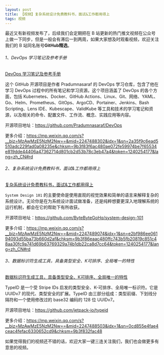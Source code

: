 ```yaml
---
layout: post
title: 【视频】复杂系统设计免费教科书，面试&工作都用得上
tags: 视频
---
```


最近又有新视频发布了，后续我们会定期把在 B 站更新的热门推文视频在公众号上做一下同步，但是一般会有滞后一到两周，如果大家想及时观看视频，欢迎关注我们的 B 站同名账号**GitHub精选**。

######  1、DevOps 学习笔记及参考手册

[DevOps 学习笔记及参考手册](https://www.bilibili.com/video/BV19m411S7bH/)

这个 GitHub 开源项目是作者 Pradumnasaraf 的 DevOps 学习仓库，包含了他在学习 DevOps 过程中的所有笔记和学习资源。这个项目涵盖了 DevOps 的各个方面，包括 Kubernetes、Docker、GitHub Actions、Linux、Git、网络、YAML、Go、Helm、Prometheus、GitOps、ArgoCD、Portainer、Jenkins、Bash Scripting、Lens IDE、Kubescape、ValidKube 等工具和技术的学习笔记和资源，以及相关的命令、配置文件、工作流、概念、实践应用等内容。

开源项目地址：https://github.com/Pradumnasaraf/DevOps

更多介绍：https://mp.weixin.qq.com/s?__biz=MzAwMzE5NzM2Nw==&mid=2247488302&idx=1&sn=2a35f9c6ead5510adc229fad0a08235e&chksm=9b3f83f6ac480ae072fe59974be7f65534e819dde44406a47362714d801cb2d53b78c3eb47a4&token=1240254177&lang=zh_CN#rd

###### 2、复杂系统设计免费教科书，面试&工作都用得上

[复杂系统设计免费教科书，面试&工作都用得上](https://www.bilibili.com/video/BV1Zv42167Su/)

`System Design 101` 的主要使命是使用直观的视觉效果和简单的语言来解释复杂的系统设计。无论你是在为系统设计面试做准备，还是纯粹想要更深入地理解系统的运行机制，都会在它的帮助下有所收获。

开源项目地址：https://github.com/ByteByteGoHq/system-design-101

更多介绍：https://mp.weixin.qq.com/s?__biz=MzAwMzE5NzM2Nw==&mid=2247489074&idx=1&sn=e2bf986ee06194093d55ba73b660d2af&chksm=9b3f86eaac480ffc743b5fb20819c851c48aa30fc9a741d69b63769329a74b1db22ca8d7cc64&token=1240254177&lang=zh_CN#rd

###### 3、数据标识符生成工具，具备类型安全、K可排序、全局唯一的特性

[数据标识符生成工具，具备类型安全、K可排序、全局唯一的特性](https://www.bilibili.com/video/BV1cw411E754/)

TypeID 是一个受 Stripe IDs 启发的类型安全、K-可排序、全局唯一标识符。它是 UUIDv7 的现代、类型安全的扩展。TypeID 由三部分组成：类型前缀、下划线分隔符和一个使用修改过的 base32 编码的 128 位 UUIDv7。

开源项目地址：https://github.com/jetpack-io/typeid

更多介绍：https://mp.weixin.qq.com/s?__biz=MzAwMzE5NzM2Nw==&mid=2247488503&idx=1&sn=0cd855e4fae4ceac4fefac6330652cd9&chksm=9b3f832fac48

如果觉得我们的视频还不错的话，欢迎大家一键三连关注我们，我们也会做更多有意思的视频。
